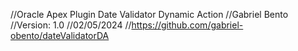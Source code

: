 //Oracle Apex Plugin Date Validator Dynamic Action
//Gabriel Bento
//Version: 1.0
//02/05/2024
//https://github.com/gabriel-obento/dateValidatorDA

<title>teste</title>
